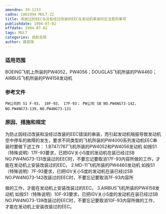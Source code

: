 ```yaml
---
amendno: 39-1233
cadno: CAD1994-MULT-22
title: 改装过的EEC与没有经过改装的EEC在发动机串装时应注意的事项
publishdate: 1994-07-02
effdate: 1994-07-02
tags: MULT
categories: 民航总局
author: 薛其珠
---
```


### 适用范围 
BOEING飞机上所装的PW4052，PW4056；DOUGLAS飞机所装的PW4460；AIRBUS飞机所装的PW4158发动机

<!--more-->
### 参考文件
    PW公司的 S1 F-93， 10F-93， 17F-93； PW公司 SB NO.PW4NG73-142，NO.PW4NG73-139，NO.PW4NG73-131 

### 原因、措施和规定 
为防止因经过改装和没经过改装的EEC错误的串装，而引起发动机喘振导致发动机空中停车的故障的发生，要求不同类型的飞机所装的PW4000系列发动机EEC串装时要做下述工作： 
    1.B747/767飞机所装的PW4052和PW4056发动机 
    如按S1（特殊说明）17F-93要求，已把IGV关小5度的发动机在装已经过SB NO.PW4NG73-131改装过的EEC时，不要忘记要取消17F-93内容所做的工作，才能在发动机上安装改装过的EEC。 
    2.MD-11飞机所装的PW4460发动机
    如按S1（特殊说明）7F-93要求，已把IGV关小5度的发动机在装已经过SB NO.PW4NG73-142改装过的EEC时，不要忘记要取消7F-93内容所
       
做的工作，才能在发动机上安装改装过的EEC。 
    3.AIRBUS飞机所装的PW4158发动机
    如按S1（特殊说明）10F-93要求，已把IGV关小5度的发动机在装已经过SB NO.PW4NG73-139改装过的EEC时，不要忘记要取消10F-93内容所做的工作，才能在发动机上安装改装过的EEC。

